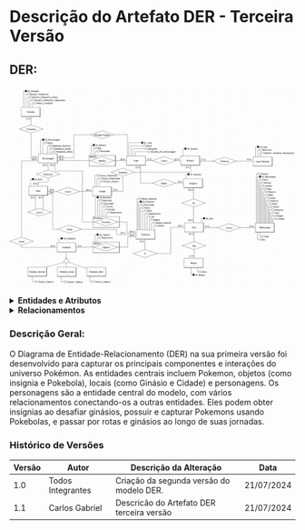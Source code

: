 
</head>
<body>

# **Descrição do Artefato DER - Terceira Versão**

## DER:

![Image](der_v3.png)

<details>
    <summary><strong>Entidades e Atributos</strong></summary>
    <ul class="relationship-list">
        <li>
            <details>
                <summary><strong>Efetividade</strong></summary>
                <ul class="attribute-list">
                    <li>ID_Efetividade</li>
                    <li>Veneno</li>
                    <li>Terra</li>
                    <li>Normal</li>
                    <li>Voador</li>
                    <li>Fogo</li>
                    <li>Psiquico</li>
                    <li>Agua</li>
                    <li>Inseto</li>
                    <li>Eletrico</li>
                    <li>Pedra</li>
                    <li>Grama</li>
                    <li>Fantasma</li>
                    <li>Gelo</li>
                    <li>Dragao</li>
                    <li>Lutador</li>
                    <li>Fada</li>
                    <li>Aco</li>
                </ul>
            </details>
        </li>
        <li>
            <details>
                <summary><strong>Pokedex</strong></summary>
                <ul class="attribute-list">
                    <li>ID_Pokedex</li>
                    <li>Numero_Pokemons</li>
                    <li>Numero_Pokemons_Vistos</li>
                    <li>Numero_Pokemons_Capturados</li>
                    <li>Status_Completa</li>
                </ul>
            </details>
        </li>
        <li>
            <details>
                <summary><strong>Personagem</strong></summary>
                <ul class="attribute-list">
                    <li>ID_Personagem</li>
                    <li>Nome</li>
                    <li>Pokebolas_Normais</li>
                    <li>Pokebolas_Greats</li>
                    <li>Pokebolas_Ultras</li>
                </ul>
            </details>
        </li>
        <li>
            <details>
                <summary><strong>Rota</strong></summary>
                <ul class="attribute-list">
                    <li>ID_Rota</li>
                </ul>
            </details>
        </li>
        <li>
            <details>
                <summary><strong>Pokebola</strong></summary>
                <ul class="attribute-list">
                    <li>ID_Pokebola</li>
                </ul>
            </details>
        </li>
        <li>
            <details>
                <summary><strong>Pokeball_Normal</strong></summary>
                <ul class="attribute-list">
                    <li>Chance_Captura</li>
                </ul>
            </details>
        </li>
        <li>
            <details>
                <summary><strong>Pokeball_Great</strong></summary>
                <ul class="attribute-list">
                    <li>Chance_Captura</li>
                </ul>
            </details>
        </li>
        <li>
            <details>
                <summary><strong>Pokeball_Ultra</strong></summary>
                <ul class="attribute-list">
                    <li>Chance_Captura</li>
                </ul>
            </details>
        </li>
        <li>
            <details>
                <summary><strong>Batalha</strong></summary>
                <ul class="attribute-list">
                    <li>ID_Batalha</li>
                    <li>Exp</li>
                    <li>Resultado</li>
                </ul>
            </details>
        </li>
        <li>
            <details>
                <summary><strong>Lider</strong></summary>
                <ul class="attribute-list">
                    <li>ID_Lider</li>
                    <li>Nome</li>
                    <li>Biografia</li>
                    <li>Vendido_Por_Personagem</li>
                </ul>
            </details>
        </li>
        <li>
            <details>
                <summary><strong>Ginasio</strong></summary>
                <ul class="attribute-list">
                    <li>ID_Ginasio</li>
                </ul>
            </details>
        </li>
        <li>
            <details>
                <summary><strong>Insignia</strong></summary>
                <ul class="attribute-list">
                    <li>ID_Insignia</li>
                </ul>
            </details>
        </li>
        <li>
            <details>
                <summary><strong>Liga Pokemon</strong></summary>
                <ul class="attribute-list">
                    <li>ID_Liga</li>
                    <li>Descricao</li>
                    <li>Numero_Insignias_Necessarias</li>
                </ul>
            </details>
        </li>
        <li>
            <details>
                <summary><strong>Cidade</strong></summary>
                <ul class="attribute-list">
                    <li>ID_Cidade</li>
                    <li>Possui_Pokecenter</li>
                    <li>Possui_Pokemarket</li>
                    <li>Possui_Ginasio</li>
                </ul>
            </details>
        </li>
        <li>
            <details>
                <summary><strong>Encontro</strong></summary>
                <ul class="attribute-list">
                    <li>ID_Encontro</li>
                    <li>Capturado</li>
                    <li>Derrotado</li>
                    <li>Correu</li>
                    <li>Perdeu</li>
                    <li>Experiencia</li>
                </ul>
            </details>
        </li>
        <li>
            <details>
                <summary><strong>Captura</strong></summary>
                <ul class="attribute-list">
                    <li>ID_Captura</li>
                    <li>Experiencia</li>
                </ul>
            </details>
        </li>
        <li>
            <details>
                <summary><strong>Pokemon</strong></summary>
                <ul class="attribute-list">
                    <li>ID_Pokemon</li>
                    <li>Defesa_Especial</li>
                    <li>Nome</li>
                    <li>Velocidade</li>
                    <li>HP</li>
                    <li>Nivel</li>
                    <li>Experiencia</li>
                    <li>Ataque_Especial</li>
                    <li>Defesa</li>
                </ul>
            </details>
        </li>
        <li>
            <details>
                <summary><strong>Tipo</strong></summary>
                <ul class="attribute-list">
                    <li>ID_Tipo</li>
                    <li>Eficiencia</li>
                </ul>
            </details>
        </li>
        <li>
            <details>
                <summary><strong>Ataque</strong></summary>
                <ul class="attribute-list">
                    <li>ID_Ataque</li>
                    <li>Dano</li>
                </ul>
            </details>
        </li>
    </ul>
</details>

</body>
</html>


<details>
    <summary><strong>Relacionamentos</strong></summary>
    <ul class="relationship-list">
        <li>
            <details>
                <summary><strong>Preenche</strong></summary>
                <p><strong>Descrição:</strong> O relacionamento indica que a Pokedex é preenchida por Pokemons capturados ou vistos pelo Personagem.</p>
                <p><strong>Cardinalidade:</strong></p>
                <ul>
                    <li>Pokedex (1) - Preenche (0..n)</li>
                    <li>Personagem (0..n) - Preenche (1)</li>
                </ul>
            </details>
        </li>
        <li>
            <details>
                <summary><strong>Passa por</strong></summary>
                <p><strong>Descrição:</strong> O relacionamento indica que o Personagem passa por diversas Rotas.</p>
                <p><strong>Cardinalidade:</strong></p>
                <ul>
                    <li>Personagem (1) - Passa por (0..n)</li>
                    <li>Rota (0..n) - Passa por (1)</li>
                </ul>
            </details>
        </li>
        <li>
            <details>
                <summary><strong>Leva A</strong></summary>
                <p><strong>Descrição:</strong> O relacionamento indica que a Rota pode levar a outra Rota.</p>
                <p><strong>Cardinalidade:</strong></p>
                <ul>
                    <li>Rota (0..1) - Leva A (0..n)</li>
                    <li>Rota (0..n) - Leva A (0..1)</li>
                </ul>
            </details>
        </li>
        <li>
            <details>
                <summary><strong>Lança</strong></summary>
                <p><strong>Descrição:</strong> O relacionamento indica que o Personagem lança uma Pokebola para capturar um Pokemon.</p>
                <p><strong>Cardinalidade:</strong></p>
                <ul>
                    <li>Personagem (0..n) - Lança (0..n)</li>
                    <li>Pokebola (0..n) - Lança (0..1)</li>
                </ul>
            </details>
        </li>
        <li>
            <details>
                <summary><strong>Surge</strong></summary>
                <p><strong>Descrição:</strong> O relacionamento indica que um Encontro surge em uma Rota.</p>
                <p><strong>Cardinalidade:</strong></p>
                <ul>
                    <li>Encontro (0..n) - Surge (0..1)</li>
                    <li>Rota (0..1) - Surge (0..n)</li>
                </ul>
            </details>
        </li>
        <li>
            <details>
                <summary><strong>Encontra</strong></summary>
                <p><strong>Descrição:</strong> O relacionamento indica que o Personagem encontra um Pokemon em um Encontro.</p>
                <p><strong>Cardinalidade:</strong></p>
                <ul>
                    <li>Personagem (0..1) - Encontra (0..n)</li>
                    <li>Encontro (0..n) - Encontra (0..1)</li>
                </ul>
            </details>
        </li>
        <li>
            <details>
                <summary><strong>Captura</strong></summary>
                <p><strong>Descrição:</strong> O relacionamento indica que um Personagem pode capturar um Pokemon durante um Encontro.</p>
                <p><strong>Cardinalidade:</strong></p>
                <ul>
                    <li>Captura (0..n) - Captura (0..1)</li>
                    <li>Encontro (0..1) - Captura (0..n)</li>
                </ul>
            </details>
        </li>
        <li>
            <details>
                <summary><strong>Batalha</strong></summary>
                <p><strong>Descrição:</strong> O relacionamento indica que o Personagem batalha contra o Lider de um Ginasio.</p>
                <p><strong>Cardinalidade:</strong></p>
                <ul>
                    <li>Batalha (0..n) - Batalha (1..1)</li>
                    <li>Lider (1..1) - Batalha (0..n)</li>
                </ul>
            </details>
        </li>
        <li>
            <details>
                <summary><strong>Entrega Insígnia</strong></summary>
                <p><strong>Descrição:</strong> O relacionamento indica que após uma batalha, um Lider pode entregar uma Insignia ao Personagem.</p>
                <p><strong>Cardinalidade:</strong></p>
                <ul>
                    <li>Lider (1..1) - Entrega Insígnia (0..n)</li>
                    <li>Personagem (0..n) - Entrega Insígnia (1..1)</li>
                </ul>
            </details>
        </li>
        <li>
            <details>
                <summary><strong>Lidera</strong></summary>
                <p><strong>Descrição:</strong> O relacionamento indica que um Lider lidera um Ginasio.</p>
                <p><strong>Cardinalidade:</strong></p>
                <ul>
                    <li>Lider (1..1) - Lidera (1..1)</li>
                    <li>Ginasio (1..1) - Lidera (1..1)</li>
                </ul>
            </details>
        </li>
        <li>
            <details>
                <summary><strong>Detém</strong></summary>
                <p><strong>Descrição:</strong> O relacionamento indica que um Ginasio detém uma Insignia.</p>
                <p><strong>Cardinalidade:</strong></p>
                <ul>
                    <li>Ginasio (1..1) - Detém (0..n)</li>
                    <li>Insignia (0..n) - Detém (1..1)</li>
                </ul>
            </details>
        </li>
        <li>
            <details>
                <summary><strong>Pertence</strong></summary>
                <p><strong>Descrição:</strong> O relacionamento indica que um Ginasio pertence a uma Liga Pokemon.</p>
                <p><strong>Cardinalidade:</strong></p>
                <ul>
                    <li>Ginasio (1..1) - Pertence (0..n)</li>
                    <li>Liga Pokemon (1..n) - Pertence (1..1)</li>
                </ul>
            </details>
        </li>
        <li>
            <details>
                <summary><strong>Hospeda</strong></summary>
                <p><strong>Descrição:</strong> O relacionamento indica que uma Cidade hospeda um Ginasio, Pokecenter e Pokemarket.</p>
                <p><strong>Cardinalidade:</strong></p>
                <ul>
                    <li>Cidade (0..1) - Hospeda (0..n)</li>
                    <li>Ginasio (0..1) - Hospeda (0..1)</li>
                    <li>Pokecenter (0..1) - Hospeda (0..1)</li>
                    <li>Pokemarket (0..1) - Hospeda (0..1)</li>
                </ul>
            </details>
        </li>
        <li>
            <details>
                <summary><strong>É</strong></summary>
                <p><strong>Descrição:</strong> O relacionamento indica que um Pokemon possui um ou mais Tipos.</p>
                <p><strong>Cardinalidade:</strong></p>
                <ul>
                    <li>Pokemon (1..n) - É (1..1)</li>
                    <li>Tipo (1..1) - É (0..n)</li>
                </ul>
            </details>
        </li>
        <li>
            <details>
                <summary><strong>Tem</strong></summary>
                <p><strong>Descrição:</strong> O relacionamento indica que um Pokemon tem um ou mais Ataques.</p>
                <p><strong>Cardinalidade:</strong></p>
                <ul>
                    <li>Pokemon (1..n) - Tem (0..n)</li>
                    <li>Ataque (1..1) - Tem (0..n)</li>
                </ul>
            </details>
        </li>
        <li>
            <details>
                <summary><strong>Possui</strong></summary>
                <p><strong>Descrição:</strong> O relacionamento indica que um Tipo possui uma ou mais Efetividades.</p>
                <p><strong>Cardinalidade:</strong></p>
                <ul>
                    <li>Tipo (1..1) - Possui (1..1)</li>
                    <li>Efetividade (1..1) - Possui (0..n)</li>
                </ul>
            </details>
        </li>
    </ul>
</details>

</body>
</html>

### Descrição Geral:

O Diagrama de Entidade-Relacionamento (DER) na sua primeira versão foi desenvolvido para capturar os principais componentes e interações do universo Pokémon. As entidades centrais incluem Pokemon, objetos (como insignia e Pokebola), locais (como Ginásio e Cidade) e personagens. Os personagens são a entidade central do modelo, com vários relacionamentos conectando-os a outras entidades. Eles podem obter insígnias ao desafiar ginásios, possuir e capturar Pokemons usando Pokebolas, e passar por rotas e ginásios ao longo de suas jornadas.

### Histórico de Versões

| Versão | Autor         | Descrição da Alteração                                                                                                                                      | Data       |
|--------|---------------|-------------------------------------------------------------------------------------------------------------------------------------------------------------|------------|
| 1.0    | Todos Integrantes  | Criação da segunda versão do modelo DER. | 21/07/2024|
| 1.1    |  Carlos Gabriel  | Descricão do Artefato DER terceira versão  | 21/07/2024|
